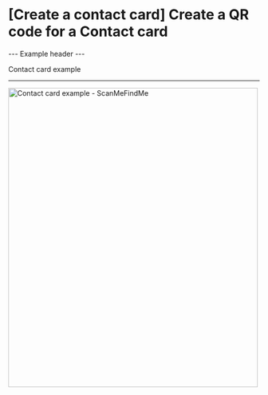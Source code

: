 <h1>[Create a contact card] Create a QR code for a Contact card</h1>

--- Example header ---

Contact card example

----------

<p>
<img src="https://media.scanmefindme.com/dynamic/contact/contact-popup.png"
width="500" height="600" alt="Contact card example - ScanMeFindMe"></p>
